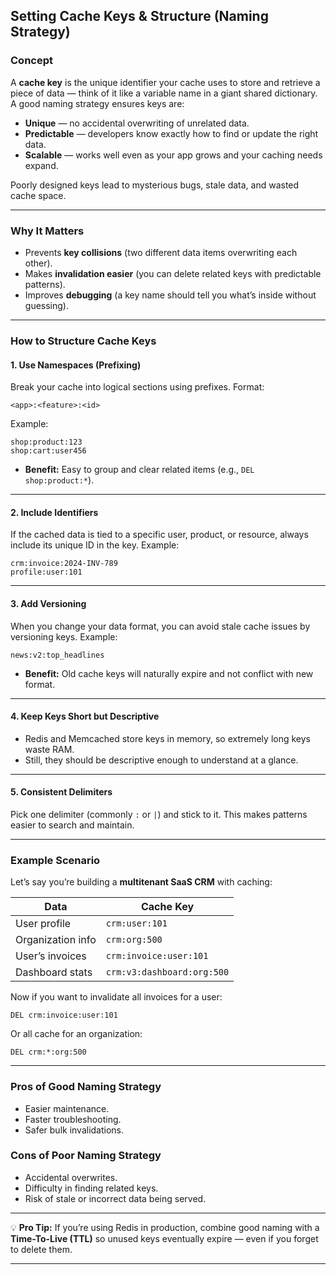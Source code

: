 ## **Setting Cache Keys & Structure (Naming Strategy)**

### **Concept**

A **cache key** is the unique identifier your cache uses to store and retrieve a piece of data — think of it like a variable name in a giant shared dictionary.
A good naming strategy ensures keys are:

* **Unique** — no accidental overwriting of unrelated data.
* **Predictable** — developers know exactly how to find or update the right data.
* **Scalable** — works well even as your app grows and your caching needs expand.

Poorly designed keys lead to mysterious bugs, stale data, and wasted cache space.

---

### **Why It Matters**

* Prevents **key collisions** (two different data items overwriting each other).
* Makes **invalidation easier** (you can delete related keys with predictable patterns).
* Improves **debugging** (a key name should tell you what’s inside without guessing).

---

### **How to Structure Cache Keys**

#### **1. Use Namespaces (Prefixing)**

Break your cache into logical sections using prefixes.
Format:

```
<app>:<feature>:<id>
```

Example:

```
shop:product:123
shop:cart:user456
```

* **Benefit:** Easy to group and clear related items (e.g., `DEL shop:product:*`).

---

#### **2. Include Identifiers**

If the cached data is tied to a specific user, product, or resource, always include its unique ID in the key.
Example:

```
crm:invoice:2024-INV-789
profile:user:101
```

---

#### **3. Add Versioning**

When you change your data format, you can avoid stale cache issues by versioning keys.
Example:

```
news:v2:top_headlines
```

* **Benefit:** Old cache keys will naturally expire and not conflict with new format.

---

#### **4. Keep Keys Short but Descriptive**

* Redis and Memcached store keys in memory, so extremely long keys waste RAM.
* Still, they should be descriptive enough to understand at a glance.

---

#### **5. Consistent Delimiters**

Pick one delimiter (commonly `:` or `|`) and stick to it. This makes patterns easier to search and maintain.

---

### **Example Scenario**

Let’s say you’re building a **multitenant SaaS CRM** with caching:

| Data              | Cache Key                  |
| ----------------- | -------------------------- |
| User profile      | `crm:user:101`             |
| Organization info | `crm:org:500`              |
| User’s invoices   | `crm:invoice:user:101`     |
| Dashboard stats   | `crm:v3:dashboard:org:500` |

Now if you want to invalidate all invoices for a user:

```
DEL crm:invoice:user:101
```

Or all cache for an organization:

```
DEL crm:*:org:500
```

---

### **Pros of Good Naming Strategy**

* Easier maintenance.
* Faster troubleshooting.
* Safer bulk invalidations.

### **Cons of Poor Naming Strategy**

* Accidental overwrites.
* Difficulty in finding related keys.
* Risk of stale or incorrect data being served.

---

💡 **Pro Tip:**
If you’re using Redis in production, combine good naming with a **Time-To-Live (TTL)** so unused keys eventually expire — even if you forget to delete them.

---